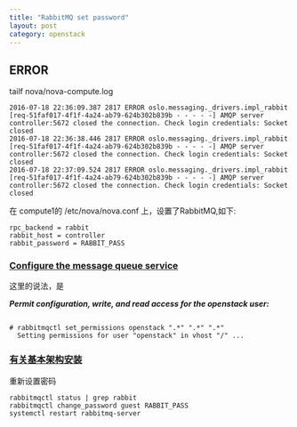 ```yaml
---
title: "RabbitMQ set password"
layout: post
category: openstack
---
```


## ERROR

tailf nova/nova-compute.log

```
2016-07-18 22:36:09.387 2817 ERROR oslo.messaging._drivers.impl_rabbit [req-51faf017-4f1f-4a24-ab79-624b302b839b - - - - -] AMQP server controller:5672 closed the connection. Check login credentials: Socket closed
2016-07-18 22:36:38.446 2817 ERROR oslo.messaging._drivers.impl_rabbit [req-51faf017-4f1f-4a24-ab79-624b302b839b - - - - -] AMQP server controller:5672 closed the connection. Check login credentials: Socket closed
2016-07-18 22:37:09.524 2817 ERROR oslo.messaging._drivers.impl_rabbit [req-51faf017-4f1f-4a24-ab79-624b302b839b - - - - -] AMQP server controller:5672 closed the connection. Check login credentials: Socket closed
```

在 compute1的 /etc/nova/nova.conf 上，设置了RabbitMQ,如下:

```
rpc_backend = rabbit
rabbit_host = controller
rabbit_password = RABBIT_PASS
```

### [Configure the message queue service](http://docs.openstack.org/liberty/install-guide-ubuntu/environment-dependencies.html)

这里的说法，是 

***Permit configuration, write, and read access for the openstack user:***

```

# rabbitmqctl set_permissions openstack ".*" ".*" ".*"
  Setting permissions for user "openstack" in vhost "/" ...
```

### [有关基本架构安装](http://docs.openstack.org/juno/install-guide/install/yum/content/ch_basic_environment.html)

重新设置密码

```
rabbitmqctl status | grep rabbit
rabbitmqctl change_password guest RABBIT_PASS
systemctl restart rabbitmq-server
```
